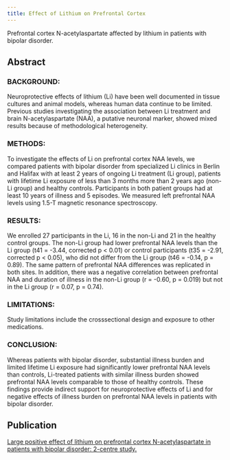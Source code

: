 ```yaml
---
title: Effect of Lithium on Prefrontal Cortex
---
```


Prefrontal cortex N-acetylaspartate affected by lithium in patients with bipolar disorder.

## Abstract ##
### BACKGROUND: ###
Neuroprotective effects of lithium (Li) have been well documented in tissue cultures and animal models, whereas human data continue to be limited. Previous studies investigating the association between Li treatment and brain N-acetylaspartate (NAA), a putative neuronal marker, showed mixed results because of methodological heterogeneity.

### METHODS: ###
To investigate the effects of Li on prefrontal cortex NAA levels, we compared patients with bipolar disorder from specialized Li clinics in Berlin and Halifax with at least 2 years of ongoing Li treatment (Li group), patients with lifetime Li exposure of less than 3 months more than 2 years ago (non-Li group) and healthy controls. Participants in both patient groups had at least 10 years of illness and 5 episodes. We measured left prefrontal NAA levels using 1.5-T magnetic resonance spectroscopy.

### RESULTS: ###
We enrolled 27 participants in the Li, 16 in the non-Li and 21 in the healthy control groups. The non-Li group had lower prefrontal NAA levels than the Li group (t41 = -3.44, corrected p < 0.01) or control participants (t35 = -2.91, corrected p < 0.05), who did not differ from the Li group (t46 = -0.14, p = 0.89). The same pattern of prefrontal NAA differences was replicated in both sites. In addition, there was a negative correlation between prefrontal NAA and duration of illness in the non-Li group (r = -0.60, p = 0.019) but not in the Li group (r = 0.07, p = 0.74).

### LIMITATIONS: ###
Study limitations include the crosssectional design and exposure to other medications.

### CONCLUSION: ###
Whereas patients with bipolar disorder, substantial illness burden and limited lifetime Li exposure had significantly lower prefrontal NAA levels than controls, Li-treated patients with similar illness burden showed prefrontal NAA levels comparable to those of healthy controls. These findings provide indirect support for neuroprotective effects of Li and for negative effects of illness burden on prefrontal NAA levels in patients with bipolar disorder.

## Publication ##
[Large positive effect of lithium on prefrontal cortex N-acetylaspartate in patients with bipolar disorder: 2-centre study.](http://www.ncbi.nlm.nih.gov/pubmed/22353634)
